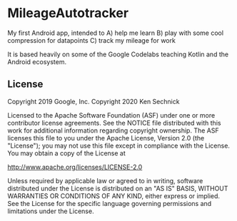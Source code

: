 MileageAutotracker
=============================================================

My first Android app, intended to A) help me learn B) play with some cool compression for datapoints C) track my mileage for work

It is based heavily on some of the Google Codelabs teaching Kotlin and the Android ecosystem.

License
-------

Copyright 2019 Google, Inc.
Copyright 2020 Ken Sechnick

Licensed to the Apache Software Foundation (ASF) under one or more contributor
license agreements.  See the NOTICE file distributed with this work for
additional information regarding copyright ownership.  The ASF licenses this
file to you under the Apache License, Version 2.0 (the "License"); you may not
use this file except in compliance with the License.  You may obtain a copy of
the License at

  http://www.apache.org/licenses/LICENSE-2.0

Unless required by applicable law or agreed to in writing, software
distributed under the License is distributed on an "AS IS" BASIS, WITHOUT
WARRANTIES OR CONDITIONS OF ANY KIND, either express or implied.  See the
License for the specific language governing permissions and limitations under
the License.

